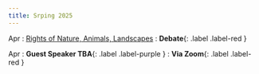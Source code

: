 ```yaml
---
title: Srping 2025
---
```


Apr 
: [Rights of Nature, Animals, Landscapes](#)
  : **Debate**{: .label .label-red }

Apr
: **Guest Speaker TBA**{: .label .label-purple }
  : **Via Zoom**{: .label .label-red }
